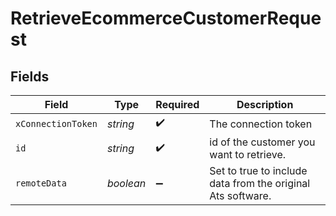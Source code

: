 # RetrieveEcommerceCustomerRequest


## Fields

| Field                                                       | Type                                                        | Required                                                    | Description                                                 |
| ----------------------------------------------------------- | ----------------------------------------------------------- | ----------------------------------------------------------- | ----------------------------------------------------------- |
| `xConnectionToken`                                          | *string*                                                    | :heavy_check_mark:                                          | The connection token                                        |
| `id`                                                        | *string*                                                    | :heavy_check_mark:                                          | id of the customer you want to retrieve.                    |
| `remoteData`                                                | *boolean*                                                   | :heavy_minus_sign:                                          | Set to true to include data from the original Ats software. |